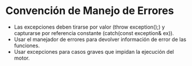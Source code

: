 # Convención de Manejo de Errores #

  * Las excepciones deben tirarse por valor (throw exception();) y capturarse por referencia constante (catch(const exception& ex)).
  * Usar el manejador de errores para devolver información de error de las funciones.
  * Usar excepciones para casos graves que impidan la ejecución del motor.
